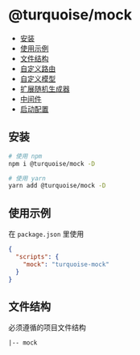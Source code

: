 # @turquoise/mock

- [安装](#安装)
- [使用示例](#使用示例)
- [文件结构](#文件结构)
- [自定义路由](#自定义路由)
- [自定义模型](#自定义模型)
- [扩展随机生成器](#扩展随机生成器)
- [中间件](#中间件)
- [启动配置](#启动配置)

## 安装

```bash
# 使用 npm
npm i @turquoise/mock -D

# 使用 yarn
yarn add @turquoise/mock -D
```

## 使用示例

在 `package.json` 里使用

```json
{
  "scripts": {
    "mock": "turquoise-mock"
  }
}
```

## 文件结构

必须遵循的项目文件结构

```text
|-- mock
    |-- routes // 路由，基于express，自己写控制器
    |-- schemas // 模型, json 格式快速定义数据模型
    |-- random // 扩展Mockjs生成器
    |-- middlewares // express 中间件
|-- .mockrc.ts // 配置
```


## 自定义路由

示例文件 `routes/user.ts`

```typescript
import { Request, Response } from "express";

export default [
  // 获取用户信息
  {
    path: "/me",
    controller: (req: Request, res: Response): void => {
      res.json({
        mobile: "@mobile",
        authorized: true, // 需要授权
        withinWhiteList: true, // 白名单
        username: "xiaoming",
        role: ["admin", "test"],
      });
    }
  }
];
```

## 自定义模型

示例文件 `schema/api.ts`

```typescript
export default {
  "user|100": [
    {
      "id|+1": 1,
      name: "@cname",
      age: 4,
      mobile: "@mobile",
      createdAt: "@datetime",
      "status|1": ["enabled", "disabled"]
    }
  ]
};
```

## 扩展随机生成器

示例文件 `random/ext.ts`

```typescript
import Mock from "mockjs";

export default {
  mobile(): string {
    return Mock.mock(/^1(9|3|4|5|7|8)[0-9]{9}$/);
  },
  lon(): number {
    return Mock.Random.float(121.140308, 121.82558, 7, 8);
  },
  lat(): number {
    return Mock.Random.float(30.853426, 31.363719, 7, 6);
  }
};
```

## 中间件

示例文件 `middlewares/query.ts`

```typescript
import { Request, Response, NextFunction } from "express";

module.exports = [
  function(req: Request, res: Response, next: NextFunction): void {
    if (req.method === "PUT") {
      req.method = "PATCH";
    }

    console.log("before hook");

    next();

    console.log("after hook");
  }
];
```

## 启动配置

默认读取项目根目录的 `.mockrc.ts`

| 字段     | 类型     | 默认值                | 描述                             |
| :------- | :------- | :-------------------- | :------------------------------- |
| port     | number   | 3000                  | 服务端口                         |
| delay    | number   | 0                     | 模拟网络延迟                     |
| rewriter | object   | { "/api/\*": "/\$1" } | 重写路由                         |
| render   | function | -                     | `json-server` 里的 `render` 方法 |


```typescript
export default {
  // 更改默认端口
  port: 3002
}
```